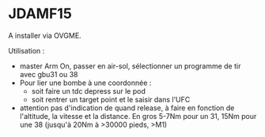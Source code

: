 # JDAMF15
A installer via OVGME.

Utilisation : 
 - master Arm On, passer en air-sol, sélectionner un programme de tir avec gbu31 ou 38
 - Pour lier une bombe à une coordonnée :
   - soit faire un tdc depress sur le pod
   - soit rentrer un target point et le saisir dans l'UFC
- attention pas d'indication de quand release, à faire en fonction de l'altitude, la vitesse et la distance. En gros 5-7Nm pour un 31, 15Nm pour une 38 (jusqu'à 20Nm à >30000 pieds, >M1)  


